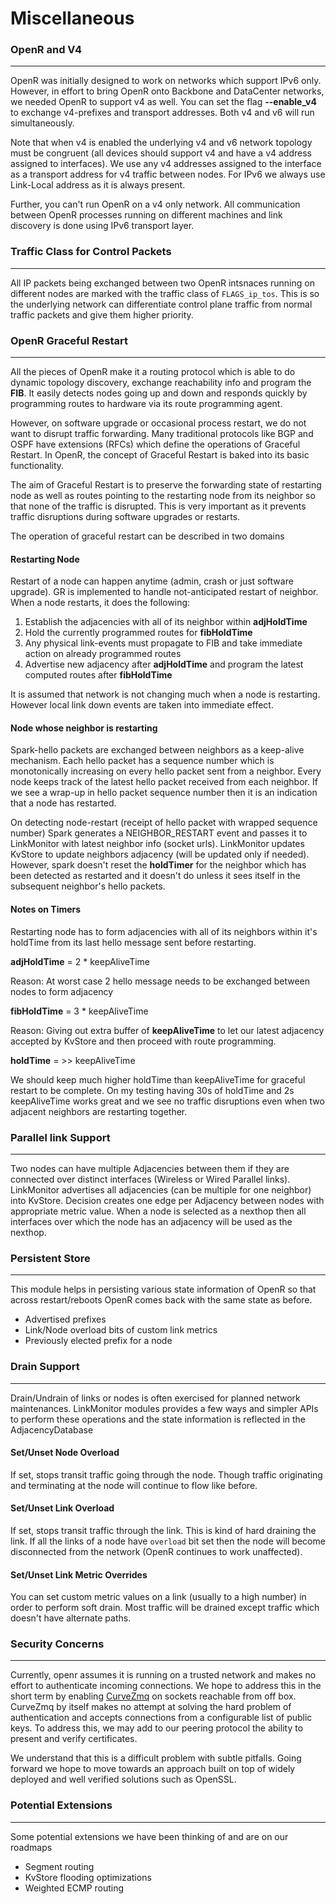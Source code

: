 # Miscellaneous

### OpenR and V4

---

OpenR was initially designed to work on networks which support IPv6 only.
However, in effort to bring OpenR onto Backbone and DataCenter networks, we
needed OpenR to support v4 as well. You can set the flag **--enable_v4** to
exchange v4-prefixes and transport addresses. Both v4 and v6 will run
simultaneously.

Note that when v4 is enabled the underlying v4 and v6 network topology must be
congruent (all devices should support v4 and have a v4 address assigned to
interfaces). We use any v4 addresses assigned to the interface as a transport
address for v4 traffic between nodes. For IPv6 we always use Link-Local
address as it is always present.

Further, you can't run OpenR on a v4 only network. All communication between
OpenR processes running on different machines and link discovery is done using
IPv6 transport layer.

### Traffic Class for Control Packets

---

All IP packets being exchanged between two OpenR intsnaces running on different
nodes are marked with the traffic class of `FLAGS_ip_tos`. This is so the
underlying network can differentiate control plane traffic from normal traffic
packets and give them higher priority.

### OpenR Graceful Restart

---

All the pieces of OpenR make it a routing protocol which is able to do
dynamic topology discovery, exchange reachability info and program the **FIB**. It
easily detects nodes going up and down and responds quickly by programming routes
to hardware via its route programming agent.

However, on software upgrade or occasional process restart, we do not want to
disrupt traffic forwarding. Many traditional protocols like BGP and OSPF
have extensions (RFCs) which define the operations of Graceful Restart. In
OpenR, the concept of Graceful Restart is baked into its basic functionality.

The aim of Graceful Restart is to preserve the forwarding state of restarting
node as well as routes pointing to the restarting node from its neighbor so that
none of the traffic is disrupted. This is very important as it prevents traffic
disruptions during software upgrades or restarts.

The operation of graceful restart can be described in two domains

#### Restarting Node

Restart of a node can happen anytime (admin, crash or just software upgrade). GR
is implemented to handle not-anticipated restart of neighbor. When a node
restarts, it does the following:

1. Establish the adjacencies with all of its neighbor within **adjHoldTime**
2. Hold the currently programmed routes for **fibHoldTime**
3. Any physical link-events must propagate to FIB and take immediate action on
   already programmed routes
4. Advertise new adjacency after **adjHoldTime** and program the latest computed
   routes after **fibHoldTime**

It is assumed that network is not changing much when a node is restarting.
However local link down events are taken into immediate effect.

#### Node whose neighbor is restarting

Spark-hello packets are exchanged between neighbors as a keep-alive mechanism.
Each hello packet has a sequence number which is monotonically increasing on
every hello packet sent from a neighbor. Every node keeps track of the latest hello
packet received from each neighbor. If we see a wrap-up in hello packet sequence
number then it is an indication that a node has restarted.

On detecting node-restart (receipt of hello packet with wrapped sequence number)
Spark generates a NEIGHBOR_RESTART event and passes it to LinkMonitor with
latest neighbor info (socket urls). LinkMonitor updates KvStore to update
neighbors adjacency (will be updated only if needed). However, spark doesn't
reset the **holdTimer** for the neighbor which has been detected as restarted
and it doesn't do unless it sees itself in the subsequent neighbor's hello
packets.

#### Notes on Timers

Restarting node has to form adjacencies with all of its neighbors within it's
holdTime from its last hello message sent before restarting.

**adjHoldTime** = 2 \* keepAliveTime

Reason: At worst case 2 hello message needs to be exchanged between nodes to
form adjacency

**fibHoldTime** = 3 \* keepAliveTime

Reason: Giving out extra buffer of **keepAliveTime** to let our latest adjacency
accepted by KvStore and then proceed with route programming.

**holdTime** = >> keepAliveTime

We should keep much higher holdTime than keepAliveTime for graceful restart to
be complete. On my testing having 30s of holdTime and 2s keepAliveTime works
great and we see no traffic disruptions even when two adjacent neighbors are
restarting together.

### Parallel link Support

---

Two nodes can have multiple Adjacencies between them if they are connected
over distinct interfaces (Wireless or Wired Parallel links). LinkMonitor
advertises all adjacencies (can be multiple for one neighbor) into KvStore.
Decision creates one edge per Adjacency between nodes with appropriate metric
value. When a node is selected as a nexthop then all interfaces over which the node
has an adjacency will be used as the nexthop.

### Persistent Store

---

This module helps in persisting various state information of OpenR so that
across restart/reboots OpenR comes back with the same state as before.

- Advertised prefixes
- Link/Node overload bits of custom link metrics
- Previously elected prefix for a node

### Drain Support

---

Drain/Undrain of links or nodes is often exercised for planned network
maintenances. LinkMonitor modules provides a few ways and simpler APIs to perform
these operations and the state information is reflected in the AdjacencyDatabase

#### Set/Unset Node Overload

If set, stops transit traffic going through the node. Though traffic originating
and terminating at the node will continue to flow like before.

#### Set/Unset Link Overload

If set, stops transit traffic through the link. This is kind of hard draining the
link. If all the links of a node have `overload` bit set then the node will become
disconnected from the network (OpenR continues to work unaffected).

#### Set/Unset Link Metric Overrides

You can set custom metric values on a link (usually to a high number) in order to
perform soft drain. Most traffic will be drained except traffic which doesn't
have alternate paths.

### Security Concerns

---

Currently, openr assumes it is running on a trusted network and makes no effort
to authenticate incoming connections. We hope to address this in the short term
by enabling [CurveZmq](http://curvezmq.org/) on sockets reachable from off box.
CurveZmq by itself makes no attempt at solving the hard problem of
authentication and accepts connections from a configurable list of public keys.
To address this, we may add to our peering protocol the ability to present and
verify certificates.

We understand that this is a difficult problem with subtle pitfalls. Going
forward we hope to move towards an approach built on top of widely deployed and
well verified solutions such as OpenSSL.

### Potential Extensions

---

Some potential extensions we have been thinking of and are on our roadmaps

- Segment routing
- KvStore flooding optimizations
- Weighted ECMP routing
